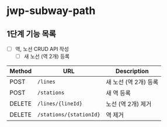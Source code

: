 # jwp-subway-path

## 1단계 기능 목록

- [ ] 역, 노선 CRUD API 작성
    - [ ] 새 노선 (역 2개) 등록

| Method | URL                     | Description    |
|--------|-------------------------|----------------|
| POST   | `/lines`                | 새 노선 (역 2개) 등록 |
| POST   | `/stations`             | 새 역 등록         |
| DELETE | `/lines/{lineId}`       | 노선 (역 2개) 제거   |
| DELETE | `/stations/{stationId}` | 역 제거           |

